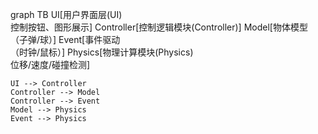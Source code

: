 graph TB
    UI[用户界面层(UI)<br>控制按钮、图形展示]
    Controller[控制逻辑模块(Controller)]
    Model[物体模型<br>（子弹/球）]
    Event[事件驱动<br>（时钟/鼠标）]
    Physics[物理计算模块(Physics)<br>位移/速度/碰撞检测]

    UI --> Controller
    Controller --> Model
    Controller --> Event
    Model --> Physics
    Event --> Physics
